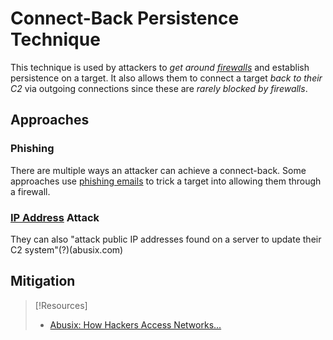 
# Connect-Back Persistence Technique
This technique is used by attackers to *get around [firewalls](/cybersecurity/defense/firewalls.md)* and establish persistence on a target. It also allows them to connect a target *back to their C2* via outgoing connections since these are *rarely blocked by firewalls*.
## Approaches
### Phishing
There are multiple ways an attacker can achieve a connect-back. Some approaches use [phishing emails](/cybersecurity/TTPs/delivery/phishing.md) to trick a target into allowing them through a firewall.
### [IP Address](/networking/OSI/IP-addresses.md) Attack
They can also "attack public IP addresses found on a server to update their C2 system"(?)(abusix.com)
## Mitigation

> [!Resources]
> - [Abusix: How Hackers Access Networks...](https://abusix.com/resources/abuse-desks/how-hackers-access-networks-using-backdoors/)
